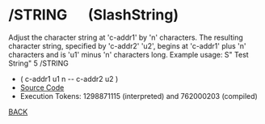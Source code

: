 # /STRING &emsp; (SlashString)
Adjust the character string at 'c-addr1' by 'n' characters. The resulting character string, specified by 'c-addr2' 'u2', begins at 'c-addr1' plus 'n' characters and is 'u1' minus 'n' characters long. Example usage: S" Test String" 5 /STRING
* ( c-addr1 u1 n -- c-addr2 u2 )
* [Source Code](../words/shando/SlashString.cs)
* Execution Tokens: 1298871115 (interpreted) and 762000203 (compiled)


[BACK](builtins.md#SlashString)
